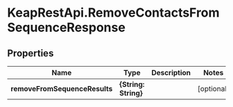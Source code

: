 # KeapRestApi.RemoveContactsFromSequenceResponse

## Properties

Name | Type | Description | Notes
------------ | ------------- | ------------- | -------------
**removeFromSequenceResults** | **{String: String}** |  | [optional] 


